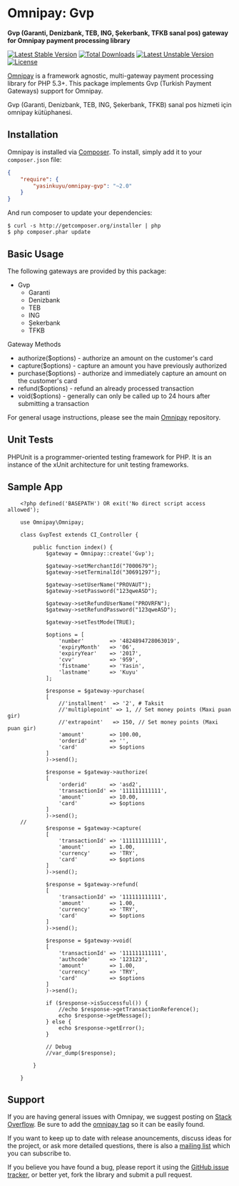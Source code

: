 # Omnipay: Gvp

**Gvp (Garanti, Denizbank, TEB, ING, Şekerbank, TFKB sanal pos) gateway for Omnipay payment processing library**


[![Latest Stable Version](https://poser.pugx.org/yasinkuyu/omnipay-gvp/v/stable)](https://packagist.org/packages/yasinkuyu/omnipay-gvp) 
[![Total Downloads](https://poser.pugx.org/yasinkuyu/omnipay-gvp/downloads)](https://packagist.org/packages/yasinkuyu/omnipay-gvp) 
[![Latest Unstable Version](https://poser.pugx.org/yasinkuyu/omnipay-gvp/v/unstable)](https://packagist.org/packages/yasinkuyu/omnipay-gvp) 
[![License](https://poser.pugx.org/yasinkuyu/omnipay-gvp/license)](https://packagist.org/packages/yasinkuyu/omnipay-gvp)

[Omnipay](https://github.com/thephpleague/omnipay) is a framework agnostic, multi-gateway payment
processing library for PHP 5.3+. This package implements Gvp (Turkish Payment Gateways) support for Omnipay.


Gvp (Garanti, Denizbank, TEB, ING, Şekerbank, TFKB) sanal pos hizmeti için omnipay kütüphanesi.

## Installation

Omnipay is installed via [Composer](http://getcomposer.org/). To install, simply add it
to your `composer.json` file:

```json
{
    "require": {
        "yasinkuyu/omnipay-gvp": "~2.0"
    }
}
```

And run composer to update your dependencies:

    $ curl -s http://getcomposer.org/installer | php
    $ php composer.phar update

## Basic Usage

The following gateways are provided by this package:

* Gvp
    - Garanti
    - Denizbank 
    - TEB 
    - ING 
    - Şekerbank 
    - TFKB 

Gateway Methods

* authorize($options) - authorize an amount on the customer's card
* capture($options) - capture an amount you have previously authorized
* purchase($options) - authorize and immediately capture an amount on the customer's card
* refund($options) - refund an already processed transaction
* void($options) - generally can only be called up to 24 hours after submitting a transaction

For general usage instructions, please see the main [Omnipay](https://github.com/thephpleague/omnipay)
repository.

## Unit Tests

PHPUnit is a programmer-oriented testing framework for PHP. It is an instance of the xUnit architecture for unit testing frameworks.

## Sample App

        <?php defined('BASEPATH') OR exit('No direct script access allowed');

        use Omnipay\Omnipay;

        class GvpTest extends CI_Controller {

            public function index() {
                $gateway = Omnipay::create('Gvp');

                $gateway->setMerchantId("7000679");
                $gateway->setTerminalId("30691297");

                $gateway->setUserName("PROVAUT");
                $gateway->setPassword("123qweASD");

                $gateway->setRefundUserName("PROVRFN");
                $gateway->setRefundPassword("123qweASD");

                $gateway->setTestMode(TRUE);

                $options = [
                    'number'        => '4824894728063019',
                    'expiryMonth'   => '06',
                    'expiryYear'    => '2017',
                    'cvv'           => '959',
                    'fistname'      => 'Yasin',
                    'lastname'      => 'Kuyu'
                ];

                $response = $gateway->purchase(
                [
                    //'installment'  => '2', # Taksit
                    //'multiplepoint' => 1, // Set money points (Maxi puan gir)
                    //'extrapoint'   => 150, // Set money points (Maxi puan gir)
                    'amount'        => 100.00,
                    'orderid'       => '',
                    'card'          => $options
                ]
                )->send();

                $response = $gateway->authorize(
                [
                    'orderid'       => 'asd2',
                    'transactionId' => '111111111111',
                    'amount'        => 10.00,
                    'card'          => $options
                ]
                )->send();
        //
                $response = $gateway->capture(
                [
                    'transactionId' => '111111111111',
                    'amount'        => 1.00,
                    'currency'      => 'TRY',
                    'card'          => $options
                ]
                )->send();

                $response = $gateway->refund(
                [
                    'transactionId' => '111111111111',
                    'amount'        => 1.00,
                    'currency'      => 'TRY',
                    'card'          => $options
                ]
                )->send();

                $response = $gateway->void(
                [
                    'transactionId' => '111111111111',
                    'authcode'      => '123123',
                    'amount'        => 1.00,
                    'currency'      => 'TRY',
                    'card'          => $options
                ]
                )->send();

                if ($response->isSuccessful()) {
                    //echo $response->getTransactionReference();
                    echo $response->getMessage();
                } else {
                    echo $response->getError();
                }

                // Debug
                //var_dump($response);

            }

        }


## Support

If you are having general issues with Omnipay, we suggest posting on
[Stack Overflow](http://stackoverflow.com/). Be sure to add the
[omnipay tag](http://stackoverflow.com/questions/tagged/omnipay) so it can be easily found.

If you want to keep up to date with release anouncements, discuss ideas for the project, or ask more detailed questions, there is also a [mailing list](https://groups.google.com/forum/#!forum/omnipay) which
you can subscribe to.

If you believe you have found a bug, please report it using the [GitHub issue tracker](https://github.com/yasinkuyu/omnipay-gvp/issues),
or better yet, fork the library and submit a pull request.
